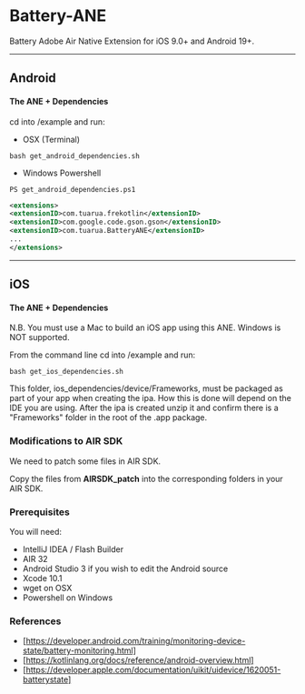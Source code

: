 # Battery-ANE

Battery Adobe Air Native Extension for iOS 9.0+ and Android 19+.    

-------------

## Android

#### The ANE + Dependencies

cd into /example and run:
- OSX (Terminal)
````shell
bash get_android_dependencies.sh
`````
- Windows Powershell
````shell
PS get_android_dependencies.ps1
`````

````xml
<extensions>
<extensionID>com.tuarua.frekotlin</extensionID>
<extensionID>com.google.code.gson.gson</extensionID>
<extensionID>com.tuarua.BatteryANE</extensionID>
...
</extensions>
`````

-------------

## iOS

#### The ANE + Dependencies

N.B. You must use a Mac to build an iOS app using this ANE. Windows is NOT supported.

From the command line cd into /example and run:

````shell
bash get_ios_dependencies.sh
`````

This folder, ios_dependencies/device/Frameworks, must be packaged as part of your app when creating the ipa. How this is done will depend on the IDE you are using.
After the ipa is created unzip it and confirm there is a "Frameworks" folder in the root of the .app package.   

### Modifications to AIR SDK

We need to patch some files in AIR SDK. 

Copy the files from **AIRSDK_patch** into the corresponding folders in your AIR SDK.

### Prerequisites

You will need:

- IntelliJ IDEA / Flash Builder
- AIR 32
- Android Studio 3 if you wish to edit the Android source
- Xcode 10.1
- wget on OSX
- Powershell on Windows

### References
* [https://developer.android.com/training/monitoring-device-state/battery-monitoring.html]
* [https://kotlinlang.org/docs/reference/android-overview.html] 
* [https://developer.apple.com/documentation/uikit/uidevice/1620051-batterystate]
